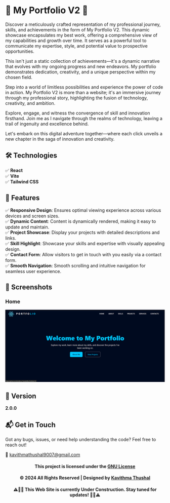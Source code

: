 # 🌟 My Portfolio V2 🌟

Discover a meticulously crafted representation of my professional journey, skills, and achievements in the form of My
Portfolio V2. This dynamic showcase encapsulates my best work, offering a comprehensive view of my capabilities and
growth over time. It serves as a powerful tool to communicate my expertise, style, and potential value to prospective
opportunities.

This isn't just a static collection of achievements—it's a dynamic narrative that evolves with my ongoing progress and
new endeavors. My portfolio demonstrates dedication, creativity, and a unique perspective within my chosen field.

Step into a world of limitless possibilities and experience the power of code in action. My Portfolio V2 is more than a
website; it's an immersive journey through my professional story, highlighting the fusion of technology, creativity, and
ambition.

Explore, engage, and witness the convergence of skill and innovation firsthand. Join me as I navigate through the realms
of technology, leaving a trail of ingenuity and excellence behind.

Let's embark on this digital adventure together—where each click unveils a new chapter in the saga of innovation and
creativity.

## 🛠️ Technologies

✅ **React**<br/>
✅ **Vite**<br/>
✅ **Tailwind CSS**<br/>

## 🚀 Features

✅ **Responsive Design**: Ensures optimal viewing experience across various devices and screen sizes.<br/>
✅ **Dynamic Content**: Content is dynamically rendered, making it easy to update and maintain.<br/>
✅ **Project Showcase**: Display your projects with detailed descriptions and links.<br/>
✅ **Skill Highlight**: Showcase your skills and expertise with visually appealing design.<br/>
✅ **Contact Form**: Allow visitors to get in touch with you easily via a contact form.<br/>
✅ **Smooth Navigation**: Smooth scrolling and intuitive navigation for seamless user experience.<br/>

## 📸 Screenshots

### Home

<img src="ss/Home.png">

## 📝 Version

**2.0.0**

## 📬 Get in Touch

Got any bugs, issues, or need help understanding the code? Feel free to reach out!

📧 [kavithmathushal9007@gmail.com](mailto:kavithmathushal9007@gmail.com)

<div align="center">

#### This project is licensed under the [GNU License](LICENSE)

#### © 2024 All Rights Reserved | Designed by [Kavithma Thushal](https://github.com/Kavithma-Thushal)

#### ‍⚠️👷‍♂️ This Web Site is currently Under Construction. Stay tuned for updates! 👷‍♂️⚠️

</div>